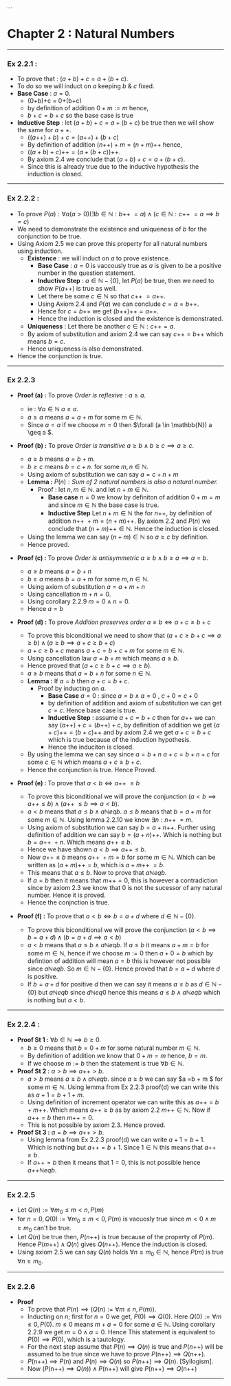 <head>
       ...
       <script type="text/x-mathjax-config"> MathJax.Hub.Config({ TeX: { equationNumbers: { autoNumber: "all" } } }); </script>
       <script type="text/x-mathjax-config">
         MathJax.Hub.Config({
           tex2jax: {
             inlineMath: [ ['$','$'], ["\\(","\\)"] ],
             processEscapes: true
           }
         });
       </script>
       <script src="https://cdn.mathjax.org/mathjax/latest/MathJax.js?config=TeX-AMS-MML_HTMLorMML" type="text/javascript"></script>
</head>

# Chapter 2 : Natural Numbers
***
### Ex 2.2.1 :

- To prove that : $(a+b)+c = a + (b+c)$.
- To do so we will induct on $a$ keeping $b$ & $c$ fixed.
- **Base Case** : $a=0$.
  - (0+b)+c = 0+(b+c)
  - by definition of addition $0 + m := m$ hence,
  - $b +c = b+c$ so the base case is true
- **Inductive Step** : let $(a+b)+c = a + (b+c)$ be true then we will show the same for $a++$.
  - $((a\text{++})+b)+c = (a\text{++})+(b+c)$
  - By definition of addition $(n\text{++})+m = (n+m)\text{++}$ hence,
  - $((a+b)+c)\text{++} = (a+(b+c))\text{++}$.
  - By axiom 2.4 we conclude that $(a+b)+c = a+(b+c)$.
  - Since this is already true due to the inductive hypothesis the induction is closed.


***

### Ex 2.2.2 :

- To prove $P(a) : \forall a (a \gt 0)(\exists b \in \mathbb{N} : b\text{++ } = a ) \wedge(c\in \mathbb{N} : c\text{++ } = a \implies b = c)$
- We need to demonstrate the existence and uniqueness of $b$ for the conjunction to be true.
- Using Axiom 2.5 we can prove this property for all natural numbers using induction.
  - **Existence** : we will induct on $a$ to prove existence. 
    - **Base Case** : $a = 0$ is vaccously true as $a$ is given to be a positive number in the question statement.
    - **Inductive Step** : $a \in \mathbb{N}-\{0\}$, let $P(a)$ be true, then we need to show $P(a\text{++})$ is true as well. 
    - Let there be some $c \in \mathbb{N}$ so that $c\text{++ } = a\text{++}$.
    - Using Axiom 2.4 and $P(a)$ we can conclude $c = a = b\text{++}$.
    - Hence for $c = b\text{++}$ we get $(b\text{++})\text{++} = a\text{++}$.
    - Hence the induction is closed and the existence is demonstrated.
  - **Uniqueness** : Let there be another $c \in \mathbb{N} : c\text{++} = a$.
  - By axiom of substitution and axiom 2.4 we can say $c\text{++} = b\text{++}$ which means $b=c$.
  - Hence uniqueness is also demonstrated.
- Hence the conjunction is true.
***
### Ex 2.2.3

- **Proof (a) :** To prove $\textit{Order is reflexive} : a \geq a$.
  -  ie : $\forall a \in \mathbb{N} \text{ } a \geq a$.
  -  $a \geq a$ means $a = a + m$ for some $m \in \mathbb{N}$.
  -  Since $a = a$ if we choose $m = 0$ then $\forall (a \in \mathbb{N}) a \geq a $.

- **Proof (b) :** To prove $\textit{Order is transitive } a \geq b \wedge b \geq c \implies a \geq c$.
  - $a \geq b$ means $a = b + m$.
  - $b \geq c$ means $b = c + n$. for some $m,n \in \mathbb{N}$.
  - Using axiom of substitution we can say $a = c + n + m$
  -  **Lemma :** $P(n) : \textit{Sum of 2 natural numbers is also a natural number.}$
     -  Proof : let $n,m \in \mathbb{N}$. and let $n+m \in \mathbb{N}$.
        -  **Base case** $n = 0$ we know by definiton of addition $0+m = m$ and since $m \in \mathbb{N}$ the base case is true.
        -  **Inductive Step** Let $n+m \in \mathbb{N}$ the for $n\text{++}$, by definition of addition $n\text{++ } + m = (n+m)\text{++}$. By axiom 2.2 and $P(n)$ we conclude that $(n+m)\text{++} \in \mathbb{N}$. Hence the induction is closed.
  -  Using the lemma we can say $(n+m) \in \mathbb{N}$ so $a \geq c$ by definition.
  -  Hence proved.
-  **Proof (c) :** To prove $\textit{Order is antisymmetric } a\geq b \wedge b \geq a \implies a = b$.
   -  $a \geq b$ means $a = b + n$
   -  $b \geq a$ means $b = a + m$ for some $m,n \in \mathbb{N}$.
   -  Using axiom of substitution $a = a + m + n$
   -  Using cancellation $m + n = 0$.
   -  Using corollary 2.2.9 $m = 0 \wedge n = 0$.
   -  Hence $a = b$
- **Proof (d) :** To prove $\textit{Addition preserves order } a\geq b \iff a+c\geq b+c$
  - To prove this biconditional we need to show that $(a+c \geq b+c \implies a \geq b) \wedge (a \geq b \implies a + c \geq b + c)$
  - $a+c \geq b+c$ means $a + c = b + c + m$ for some $m \in \mathbb{N}$.
  - Using cancellation law $a = b + m$ which means $a \geq b$.
  - Hence proved that $(a+c \geq b+c \implies a \geq b)$.
  - $a \geq b$ means that $a = b + n$ for some $n\in \mathbb{N}$.
  - **Lemma :** If $a = b$ then $a + c = b + c$.
    - Proof by inducting on $a$.
      - **Base Case** $a=0$ : since $a=b \wedge a=0$  , $c+0=c+0$ 
      - by definition of addition and axiom of substitution we can get $c = c$. Hence base case is true.
      - **Inductive Step** : assume $a+c = b +c$ then for $a\text{++}$ we can say $(a\text{++})+c = (b\text{++})+c$, by definition of addition we get $(a+c)\text{++} = (b+c)\text{++}$ and by axiom 2.4 we get $a+c = b+c$ which is true because of the induction hypothesis. 
      - Hence the induciton is closed.
  - By using the lemma we can say since $a = b +n$ $a+c = b + n + c$ for some $c \in \mathbb{N}$ which means $a+c \geq b+c$.
  - Hence the conjunction is true. Hence Proved.
- **Proof (e) :** To prove that $a \lt b \iff a\text{++ } \leq b$
  - To prove this biconditional we will prove the conjunction $( a\lt b \implies a\text{++} \leq b)\wedge(a\text{++ } \leq b \implies a \lt b)$.
  - $a \lt b$ means that $a \leq b \wedge a \mathbb{N}eq b$. $a \leq b$ means that $b = a + m$ for some $m \in \mathbb{N}$. Using lemma 2.2.10 we know $\exists n : n\text{++ } = m$.
  - Using axiom of substitution we can say $b = a + n\text{++}$. Further using definition of addition we can say $b = (a+n)\text{++}$. Which is nothing but $b = a\text{++ } + n$. Which means $a\text{++} \leq b$.
  - Hence we have shown $a \lt b \implies a\text{++} \leq b$.
  - Now $a\text{++} \leq b$ means $a\text{++ } + m = b$ for some $m \in \mathbb{N}$. Which can be written as $(a+m)\text{++} = b$, which is $a + m\text{++ } = b$.
  - This means that $a\leq b$. Now to prove that $a \mathbb{N}eq b$. 
  - If $a=b$ then it means that $m\text{++} = 0$, this is however a contradiction since by axiom 2.3 we know that $0$ is not the sucessor of any natural number. Hence it is proved.
  - Hence the conjnction is true.
- **Proof (f) :** To prove that $a\lt b \iff b = a + d$ where $d \in \mathbb{N}-\{0\}$.
  - To prove this biconditional we will prove the conjunction $(a\lt b \implies b = a + d)\wedge(b = a + d \implies a\lt b)$
  - $a\lt b$ means that $a\leq b \wedge a \mathbb{N}eq b$. If $a \leq b$ it means $a + m = b$ for some $m \in \mathbb{N}$, hence if we choose $m := 0$ then $a+0=b$ which by defintion of addition will mean $a=b$ this is however not possible since $a\mathbb{N}eq b$. So $m \in \mathbb{N}-\{0\}$. Hence proved that $b = a +d$ where $d$ is positive.
  - If $b = a + d$ for positive $d$ then we can say it means $a\leq b$ as $d \in \mathbb{N} -\{0\}$ but $a \mathbb{N}eq b$ since $d \mathbb{N}eq 0$ hence this means $a\leq b \wedge a \mathbb{N}eq b$ which is nothing but $a\lt b$.
  
***

### Ex 2.2.4 :

- **Proof St 1 :** $\forall b \in \mathbb{N} \implies b \geq 0$.
  - $b\geq 0$ means that $b = 0 + m$ for some natural number $m \in \mathbb{N}$.
  - By definition of addition we know that $0+m=m$ hence, $b=m$.
  - If we choose $m := b$ then the statement is true $\forall b \in \mathbb{N}$.
- **Proof St 2 :** $a\gt b \implies a\text{++} \gt b$.
  - $a\gt b$ means $a\geq b \wedge a \mathbb{N}eq b$. since $a\geq b$ we can say $a =b + m $ for some $m \in \mathbb{N}$. Using lemma from Ex 2.2.3 proof(d) we can write this as $a+1=b+1+m$. 
  - Using definition of increment operator we can write this as $a\text{++} = b + m\text{++}$. Which means $a\text{++} \geq b$  as by axiom 2.2 $m\text{++} \in \mathbb{N}$. Now if $a\text{++} = b$ then $m\text{++} = 0$. 
  - This is not possible by axiom 2.3. Hence proved.
- **Proof St 3 :** $a=b \implies a\text{++} \gt b$.
  - Using lemma from Ex 2.2.3 proof(d) we can write $a + 1 = b+1$. Which is nothing but $a\text{++}=b+1$. Since $1\in \mathbb{N}$ this means that $a\text{++}\geq b$. 
  - If $a\text{++} = b$ then it means that $1=0$, this is not possible hence $a\text{++} \mathbb{N}eq b$. 

***

### Ex 2.2.5

- Let $Q(n) := \forall m_0\leq m \lt n , P(m)$
- for $n=0,Q(0) :=  \forall m_0\leq m \lt 0 , P(m)$ is vacuosly true since $m < 0 \wedge m \geq m_0$ can't be true.
- Let $Q(n)$ be true then,  $P(n\text{++})$ is true because of the property of $P(m)$. Hence $P(m\text{++})\wedge Q(n)$ gives $Q(n\text{++})$. Hence the induction is closed.
- Using axiom 2.5 we can say $Q(n)$ holds $\forall n\geq m_0 \in \mathbb{N}$, hence $P(m)$ is true $\forall n \geq m_0$.
***

### Ex 2.2.6

- **Proof** 
  - To prove that $P(n) \implies (Q(n) := \forall m\leq n, P(m))$.
  - Inducting on $n$;  first for $n=0$ we get, $P(0) \implies Q(0)$. Here $Q(0) := \forall m\leq 0, P(0)$. $m\leq0$ means $m+a=0$ for some $a \in \mathbb{N}$. Using corollary 2.2.9 we get $m=0\wedge a=0$. Hence This statement is equivalent to $P(0) \implies P(0)$, which is a tautology.
  - For the next step assume that $P(n) \implies Q(n)$ is true and $P(n\text{++})$ will be assumed to be true since we have to prove $P(\text{n++})\implies Q(\text{n++})$.
  - $P(\text{n++})\implies P(\text{n})$ and $P(n) \implies Q(n)$ so $P(n\text{++}) \implies Q(n)$. [Syllogism].
  - Now $(P(\text{n++})\implies Q(n) )\wedge P(\text{n++})$ will give $P(\text{n++})\implies Q(\text{n++})$
***